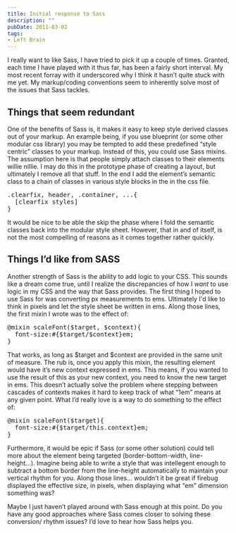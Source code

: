 ```yaml
---
title: Initial response to Sass
description: ""
pubDate: 2011-03-02
tags:
- Left Brain
---
```

<p>I really want to like Sass, I have tried to pick it up a couple of times. Granted, each time I have played with it thus far, has been a fairly short interval. My most recent forray with it underscored why I think it hasn&#8217;t quite stuck with me yet. My markup/coding conventions seem to inherently solve most of the issues that Sass tackles.</p>

<h2>Things that seem redundant</h2>

<p>One of the benefits of Sass is, it makes it easy to keep style derived classes out of your markup. An example being, if you use blueprint (or some other modular css library) you may be tempted to add these predefined &#8220;style centric&#8221; classes to your markup. Instead of this, you could use Sass mixins. The assumption here is that people simply attach classes to their elements willie nillie. I may do this in the prototype phase of creating a layout, but ultimately I remove all that stuff. In the end I add the element&#8217;s semantic class to a chain of classes in various style blocks in the in the css file.</p>

<pre>
.clearfix, header, .container, ...{
  [clearfix styles]
}
</pre>

<p>It would be nice to be able the skip the phase where I fold the semantic classes back into the modular style sheet. However, that in and of itself, is not the most compelling of reasons as it comes together rather quickly.</p>

<h2>Things I&#8217;d like from SASS</h2>

<p>Another strength of Sass is the ability to add logic to your CSS. This sounds like a dream come true, until I realize the discrepancies of how I <em>want</em> to use logic in my CSS and the way that Sass provides. The first thing I hoped to use Sass for was converting px measurements to ems. Ultimately I'd like to think in pixels and let the style sheet be written in ems. Along those lines, the first mixin I wrote was to the effect of:</p>

<pre>
@mixin scaleFont($target, $context){
  font-size:#{$target/$context}em;
}
</pre>

<p>That works, as long as $target and $context are provided in the same unit of measure. The rub is, once you apply this mixin, the resulting element would have it&#8217;s new context expressed in ems. This means, if you wanted to use the result of this as your new context, you need to know the new target in ems. This doesn&#8217;t actually solve the problem where stepping between cascades of contexts makes it hard to keep track of what &#8220;1em&#8221; means at any given point. What I&#8217;d really love is a way to do something to the effect of:</p>

<pre>
@mixin scaleFont($target){
  font-size:#{$target/this.context}em;
}
</pre>

<p>Furthermore, it would be epic if Sass (or some other solution) could tell more about the element being targeted (border-bottom-width, line-height&#8230;). Imagine being able to write a style that was intellegent enough to subtract a bottom border from the line-height automatically to maintain your vertical rhythm for you. Along those lines&#8230; wouldn&#8217;t it be great if firebug displayed the effective size, in pixels, when displaying what &#8220;em&#8221; dimension something was?</p>

<p>Maybe I just haven&#8217;t played around with Sass enough at this point. Do you have any good approaches where Sass comes closer to solving these conversion/ rhythm issues? I&rsquo;d love to hear how Sass helps you.</p>
